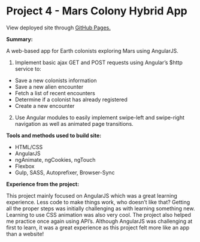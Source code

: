 # Project 4 - Mars Colony Hybrid App

View deployed site through [GitHub Pages.](http://codejlay.github.io/project04-mars-colony)

**Summary:**

A web-based app for Earth colonists exploring Mars using AngularJS.

1. Implement basic ajax GET and POST requests using Angular’s $http service to:
  - Save a new colonists information
  - Save a new alien encounter
  - Fetch a list of recent encounters
  - Determine if a colonist has already registered
  - Create a new encounter
2. Use Angular modules to easily implement swipe-left and swipe-right navigation as well as animated page transitions. 


**Tools and methods used to build site:**

- HTML/CSS
- AngularJS
- ngAnimate, ngCookies, ngTouch
- Flexbox
- Gulp, SASS, Autoprefixer, Browser-Sync


**Experience from the project:**

This project mainly focused on AngularJS which was a great learning experience. Less code to make things work, who doesn’t like that? Getting all the proper steps was initially challenging as with learning something new. Learning to use CSS animation was also very cool. The project also helped me practice once again using API’s.  Although AngularJS was challenging at first to learn, it was a great experience as this project felt more like an app than a website!
